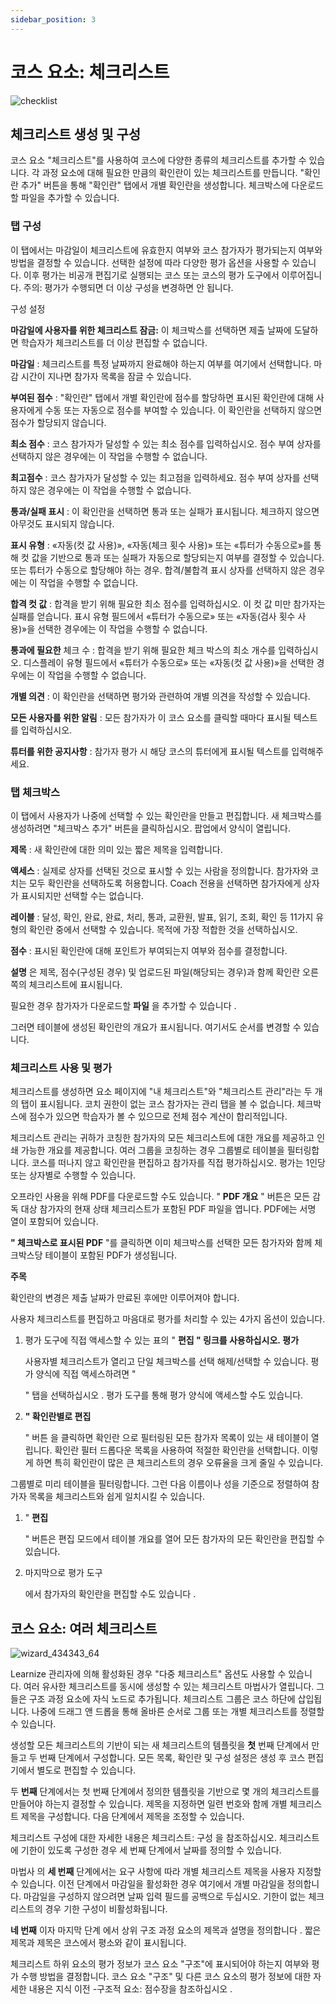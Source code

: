 ```yaml
---
sidebar_position: 3
---
```


# 코스 요소: 체크리스트

![checklist](/img/course_elements/checklist.png)

## 체크리스트 생성 및 구성

코스 요소 "체크리스트"를 사용하여 코스에 다양한 종류의 체크리스트를 추가할 수 있습니다. 각 과정 요소에 대해 필요한 만큼의 확인란이 있는 체크리스트를 만듭니다. "확인란 추가" 버튼을 통해 "확인란" 탭에서 개별 확인란을 생성합니다. 체크박스에 다운로드할 파일을 추가할 수 있습니다.

### 탭 구성

이 탭에서는 마감일이 체크리스트에 유효한지 여부와 코스 참가자가 평가되는지 여부와 방법을 결정할 수 있습니다. 선택한 설정에 따라 다양한 평가 옵션을 사용할 수 있습니다. 이후 평가는 비공개 편집기로 실행되는 코스 또는 코스의 평가 도구에서 이루어집니다. 주의: 평가가 수행되면 더 이상 구성을 변경하면 안 됩니다.

구성 설정

**마감일에 사용자를 위한 체크리스트 잠금:** 이 체크박스를 선택하면 제출 날짜에 도달하면 학습자가 체크리스트를 더 이상 편집할 수 없습니다.

**마감일** : 체크리스트를 특정 날짜까지 완료해야 하는지 여부를 여기에서 선택합니다. 마감 시간이 지나면 참가자 목록을 잠글 수 있습니다.

**부여된 점수** : "확인란" 탭에서 개별 확인란에 점수를 할당하면 표시된 확인란에 대해 사용자에게 수동 또는 자동으로 점수를 부여할 수 있습니다. 이 확인란을 선택하지 않으면 점수가 할당되지 않습니다.

**최소 점수** : 코스 참가자가 달성할 수 있는 최소 점수를 입력하십시오. 점수 부여 상자를 선택하지 않은 경우에는 이 작업을 수행할 수 없습니다.

**최고점수** : 코스 참가자가 달성할 수 있는 최고점을 입력하세요. 점수 부여 상자를 선택하지 않은 경우에는 이 작업을 수행할 수 없습니다.

**통과/실패 표시** : 이 확인란을 선택하면 통과 또는 실패가 표시됩니다. 체크하지 않으면 아무것도 표시되지 않습니다.

**표시 유형** : «자동(컷 값 사용)», «자동(체크 횟수 사용)» 또는 «튜터가 수동으로»를 통해 컷 값을 기반으로 통과 또는 실패가 자동으로 할당되는지 여부를 결정할 수 있습니다. 또는 튜터가 수동으로 할당해야 하는 경우. 합격/불합격 표시 상자를 선택하지 않은 경우에는 이 작업을 수행할 수 없습니다.

**합격 컷 값** : 합격을 받기 위해 필요한 최소 점수를 입력하십시오. 이 컷 값 미만 참가자는 실패를 얻습니다. 표시 유형 필드에서 «튜터가 수동으로» 또는 «자동(검사 횟수 사용)»을 선택한 경우에는 이 작업을 수행할 수 없습니다.

**통과에 필요한** 체크 수 : 합격을 받기 위해 필요한 체크 박스의 최소 개수를 입력하십시오. 디스플레이 유형 필드에서 «튜터가 수동으로» 또는 «자동(컷 값 사용)»을 선택한 경우에는 이 작업을 수행할 수 없습니다.

**개별 의견** : 이 확인란을 선택하면 평가와 관련하여 개별 의견을 작성할 수 있습니다.

**모든 사용자를 위한 알림** : 모든 참가자가 이 코스 요소를 클릭할 때마다 표시될 텍스트를 입력하십시오.

**튜터를 위한 공지사항** : 참가자 평가 시 해당 코스의 튜터에게 표시될 텍스트를 입력해주세요.

### 탭 체크박스

이 탭에서 사용자가 나중에 선택할 수 있는 확인란을 만들고 편집합니다. 새 체크박스를 생성하려면 "체크박스 추가" 버튼을 클릭하십시오. 팝업에서 양식이 열립니다.

**제목** : 새 확인란에 대한 의미 있는 짧은 제목을 입력합니다.

**액세스** : 실제로 상자를 선택된 것으로 표시할 수 있는 사람을 정의합니다. 참가자와 코치는 모두 확인란을 선택하도록 허용합니다. Coach 전용을 선택하면 참가자에게 상자가 표시되지만 선택할 수는 없습니다.

**레이블** : 달성, 확인, 완료, 완료, 처리, 통과, 교환원, 발표, 읽기, 조회, 확인 등 11가지 유형의 확인란 중에서 선택할 수 있습니다. 목적에 가장 적합한 것을 선택하십시오.

**점수** : 표시된 확인란에 대해 포인트가 부여되는지 여부와 점수를 결정합니다.

**설명** 은 제목, 점수(구성된 경우) 및 업로드된 파일(해당되는 경우)과 함께 확인란 오른쪽의 체크리스트에 표시됩니다.

필요한 경우 참가자가 다운로드할 **파일** 을 추가할 수 있습니다 .

그러면 테이블에 생성된 확인란의 개요가 표시됩니다. 여기서도 순서를 변경할 수 있습니다.

### 체크리스트 사용 및 평가

체크리스트를 생성하면 요소 페이지에 "내 체크리스트"와 "체크리스트 관리"라는 두 개의 탭이 표시됩니다. 코치 권한이 없는 코스 참가자는 관리 탭을 볼 수 없습니다. 체크박스에 점수가 있으면 학습자가 볼 수 있으므로 전체 점수 계산이 합리적입니다.

체크리스트 관리는 귀하가 코칭한 참가자의 모든 체크리스트에 대한 개요를 제공하고 인쇄 가능한 개요를 제공합니다. 여러 그룹을 코칭하는 경우 그룹별로 테이블을 필터링합니다. 코스를 떠나지 않고 확인란을 편집하고 참가자를 직접 평가하십시오. 평가는 1인당 또는 상자별로 수행할 수 있습니다.

오프라인 사용을 위해 PDF를 다운로드할 수도 있습니다. " **PDF 개요** " 버튼은 모든 감독 대상 참가자의 현재 상태 체크리스트가 포함된 PDF 파일을 엽니다. PDF에는 서명 열이 포함되어 있습니다.

**" 체크박스로 표시된 PDF** "를 클릭하면 이미 체크박스를 선택한 모든 참가자와 함께 체크박스당 테이블이 포함된 PDF가 생성됩니다.

**주목**

확인란의 변경은 제출 날짜가 만료된 후에만 이루어져야 합니다.

사용자 체크리스트를 편집하고 마음대로 평가를 처리할 수 있는 4가지 옵션이 있습니다.

1. 평가 도구에 직접 액세스할 수 있는 표의 " **편집 " 링크를 사용하십시오. 평가**
    
    사용자별 체크리스트가 열리고 단일 체크박스를 선택 해제/선택할 수 있습니다. 평가 양식에 직접 액세스하려면 "
    
    " 탭을 선택하십시오 . 평가 도구를 통해 평가 양식에 액세스할 수도 있습니다.
    
2. **" 확인란별로 편집**
    
    " 버튼 을 클릭하면 확인란 으로 필터링된 모든 참가자 목록이 있는 새 테이블이 열립니다. 확인란 필터 드롭다운 목록을 사용하여 적절한 확인란을 선택합니다. 이렇게 하면 특히 확인란이 많은 큰 체크리스트의 경우 오류율을 크게 줄일 수 있습니다.
    

그룹별로 미리 테이블을 필터링합니다. 그런 다음 이름이나 성을 기준으로 정렬하여 참가자 목록을 체크리스트와 쉽게 일치시킬 수 있습니다.

1. " **편집**
    
    " 버튼은 편집 모드에서 테이블 개요를 열어 모든 참가자의 모든 확인란을 편집할 수 있습니다.
    
2. 마지막으로 평가 도구
    
    에서 참가자의 확인란을 편집할 수도 있습니다 .
    

## 코스 요소: 여러 체크리스트

![wizard_434343_64](/img/course_elements/wizard_434343_64.png)

Learnize 관리자에 의해 활성화된 경우 "다중 체크리스트" 옵션도 사용할 수 있습니다. 여러 유사한 체크리스트를 동시에 생성할 수 있는 체크리스트 마법사가 열립니다. 그들은 구조 과정 요소에 자식 노드로 추가됩니다. 체크리스트 그룹은 코스 하단에 삽입됩니다. 나중에 드래그 앤 드롭을 통해 올바른 순서로 그룹 또는 개별 체크리스트를 정렬할 수 있습니다.

생성할 모든 체크리스트의 기반이 되는 새 체크리스트의 템플릿을 **첫** 번째 단계에서 만들고 두 번째 단계에서 구성합니다. 모든 목록, 확인란 및 구성 설정은 생성 후 코스 편집기에서 별도로 편집할 수 있습니다.

두 **번째** 단계에서는 첫 번째 단계에서 정의한 템플릿을 기반으로 몇 개의 체크리스트를 만들어야 하는지 결정할 수 있습니다. 제목을 지정하면 일련 번호와 함께 개별 체크리스트 제목을 구성합니다. 다음 단계에서 제목을 조정할 수 있습니다.

체크리스트 구성에 대한 자세한 내용은 체크리스트: 구성 을 참조하십시오. 체크리스트에 기한이 있도록 구성한 경우 세 번째 단계에서 날짜를 정의할 수 있습니다.

마법사 의 **세 번째** 단계에서는 요구 사항에 따라 개별 체크리스트 제목을 사용자 지정할 수 있습니다. 이전 단계에서 마감일을 활성화한 경우 여기에서 개별 마감일을 정의합니다. 마감일을 구성하지 않으려면 날짜 입력 필드를 공백으로 두십시오. 기한이 없는 체크리스트의 경우 기한 구성이 비활성화됩니다.

**네 번째** 이자 마지막 단계 에서 상위 구조 과정 요소의 제목과 설명을 정의합니다 . 짧은 제목과 제목은 코스에서 평소와 같이 표시됩니다.

체크리스트 하위 요소의 평가 정보가 코스 요소 "구조"에 표시되어야 하는지 여부와 평가 수행 방법을 결정합니다. 코스 요소 "구조" 및 다른 코스 요소의 평가 정보에 대한 자세한 내용은 지식 이전 -구조적 요소: 점수장을 참조하십시오 .